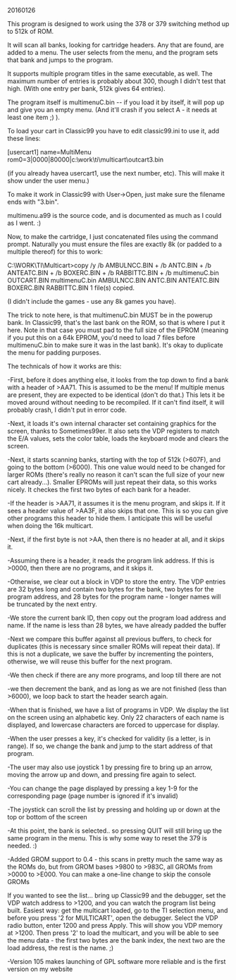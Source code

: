 20160126

This program is designed to work using the 378 or 379 switching method up to 512k of ROM.

It will scan all banks, looking for cartridge headers. Any that are found, are added to a menu. The user selects from the menu, and the program sets that bank and jumps to the program.

It supports multiple program titles in the same executable, as well. The maximum number of entries is probably about 300, though I didn't test that high. (With one entry per bank, 512k gives 64 entries).

The program itself is multimenuC.bin -- if you load it by itself, it will pop up and give you an empty menu. (And it'll crash if you select A - it needs at least one item ;) ).

To load your cart in Classic99 you have to edit classic99.ini to use it, add these lines:

[usercart1]
name=MultiMenu
rom0=3|0000|80000|c:\work\ti\multicart\outcart3.bin

(if you already havea usercart1, use the next number, etc). This will make it show under the user menu.)

To make it work in Classic99 with User->Open, just make sure the filename ends with "3.bin".

multimenu.a99 is the source code, and is documented as much as I could as I went. :)

Now, to make the cartridge, I just concatenated files using the command prompt. Naturally you must ensure the files are exactly 8k (or padded to a multiple thereof) for this to work:

C:\WORK\TI\Multicart>copy /y /b AMBULNCC.BIN + /b ANTC.BIN + /b ANTEATC.BIN + /b BOXERC.BIN + /b RABBITTC.BIN + /b multimenuC.bin OUTCART.BIN
multimenuC.bin
AMBULNCC.BIN
ANTC.BIN
ANTEATC.BIN
BOXERC.BIN
RABBITTC.BIN
        1 file(s) copied.

(I didn't include the games - use any 8k games you have).

The trick to note here, is that multimenuC.bin MUST be in the powerup bank. In Classic99, that's the last bank on the ROM, so that is where I put it here. Note in that case you must pad to the full size of the EPROM (meaning if you put this on a 64k EPROM, you'd need to load 7 files before multimenuC.bin to make sure it was in the last bank). It's okay to duplicate the menu for padding purposes.

The technicals of how it works are this:

-First, before it does anything else, it looks from the top down to find a bank with a header of >AA71. This is assumed to be the menu! If multiple menus are present, they are expected to be identical (don't do that.) This lets it be moved around without needing to be recompiled. If it can't find itself, it will probably crash, I didn't put in error code.

-Next, it loads it's own internal character set containing graphics for the screen, thanks to Sometimes99er. It also sets the VDP registers to match the E/A values, sets the color table, loads the keyboard mode and clears the screen. 

-Next, it starts scanning banks, starting with the top of 512k (>607F), and going to the bottom (>6000). This one value would need to be changed for larger ROMs (there's really no reason it can't scan the full size of your new cart already...). Smaller EPROMs will just repeat their data, so this works nicely. It checkes the first two bytes of each bank for a header.

-If the header is >AA71, it assumes it is the menu program, and skips it. If it sees a header value of >AA3F, it also skips that one. This is so you can give other programs this header to hide them. I anticipate this will be useful when doing the 16k multicart.

-Next, if the first byte is not >AA, then there is no header at all, and it skips it.

-Assuming there is a header, it reads the program link address. If this is >0000, then there are no programs, and it skips it.

-Otherwise, we clear out a block in VDP to store the entry. The VDP entries are 32 bytes long and contain two bytes for the bank, two bytes for the program address, and 28 bytes for the program name - longer names will be truncated by the next entry. 

-We store the current bank ID, then copy out the program load address and name. If the name is less than 28 bytes, we have already padded the buffer

-Next we compare this buffer against all previous buffers, to check for duplicates (this is necessary since smaller ROMs will repeat their data). If this is not a duplicate, we save the buffer by incrementing the pointers, otherwise, we will reuse this buffer for the next program.

-We then check if there are any more programs, and loop till there are not

-we then decrement the bank, and as long as we are not finished (less than >6000), we loop back to start the header search again.

-When that is finished, we have a list of programs in VDP. We display the list on the screen using an alphabetic key. Only 22 characters of each name is displayed, and lowercase characters are forced to uppercase for display.

-When the user presses a key, it's checked for validity (is a letter, is in range). If so, we change the bank and jump to the start address of that program.

-The user may also use joystick 1 by pressing fire to bring up an arrow, moving the arrow up and down, and pressing fire again to select.

-You can change the page displayed by pressing a key 1-9 for the corresponding page (page number is ignored if it's invalid)

-The joystick can scroll the list by pressing and holding up or down at the top or bottom of the screen

-At this point, the bank is selected.. so pressing QUIT will still bring up the same program in the menu. This is why some way to reset the 379 is needed. :) 

-Added GROM support to 0.4 - this scans in pretty much the same way as the ROMs do, but from GROM bases >9800 to >983C, all GROMs from >0000 to >E000. You can make a one-line change to skip the console GROMs

If you wanted to see the list... bring up Classic99 and the debugger, set the VDP watch address to >1200, and you can watch the program list being built. Easiest way: get the multicart loaded, go to the TI selection menu, and before you press '2 for MULTICART', open the debugger. Select the VDP radio button, enter 1200 and press Apply. This will show you VDP memory at >1200. Then press '2' to load the multicart, and you will be able to see the menu data - the first two bytes are the bank index, the next two are the load address, the rest is the name. ;)

-Version 105 makes launching of GPL software more reliable and is the first version on my website


